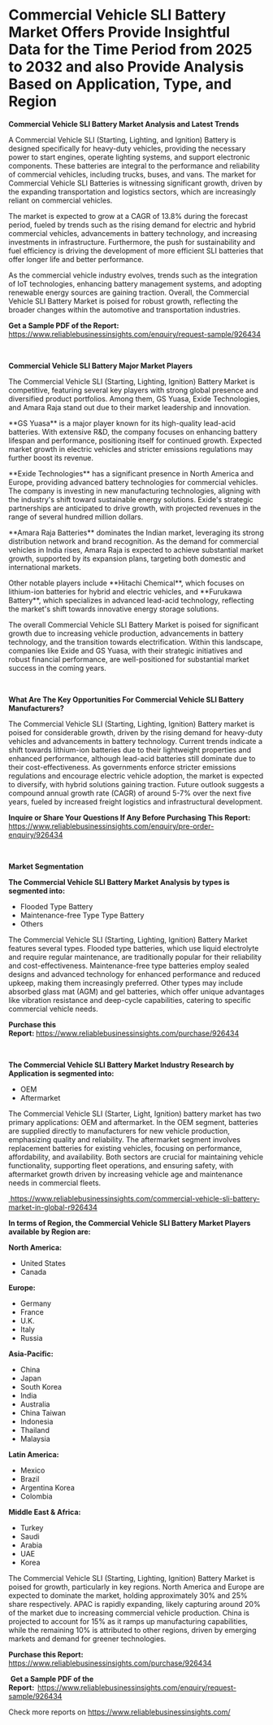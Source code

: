 <p><h1>Commercial Vehicle SLI Battery Market Offers Provide Insightful Data for the Time Period from 2025 to 2032 and also Provide Analysis Based on Application, Type, and Region</h1></p><p><strong>Commercial Vehicle SLI Battery Market Analysis and Latest Trends</strong></p>
<p><p>A Commercial Vehicle SLI (Starting, Lighting, and Ignition) Battery is designed specifically for heavy-duty vehicles, providing the necessary power to start engines, operate lighting systems, and support electronic components. These batteries are integral to the performance and reliability of commercial vehicles, including trucks, buses, and vans. The market for Commercial Vehicle SLI Batteries is witnessing significant growth, driven by the expanding transportation and logistics sectors, which are increasingly reliant on commercial vehicles.</p><p>The market is expected to grow at a CAGR of 13.8% during the forecast period, fueled by trends such as the rising demand for electric and hybrid commercial vehicles, advancements in battery technology, and increasing investments in infrastructure. Furthermore, the push for sustainability and fuel efficiency is driving the development of more efficient SLI batteries that offer longer life and better performance.</p><p>As the commercial vehicle industry evolves, trends such as the integration of IoT technologies, enhancing battery management systems, and adopting renewable energy sources are gaining traction. Overall, the Commercial Vehicle SLI Battery Market is poised for robust growth, reflecting the broader changes within the automotive and transportation industries.</p></p>
<p><strong>Get a Sample PDF of the Report:&nbsp;</strong> <a href="https://www.reliablebusinessinsights.com/enquiry/request-sample/926434?utm_campaign=3050&utm_medium=2&utm_source=Github&utm_content=ia&utm_term=24032025&utm_id=commercial-vehicle-sli-battery">https://www.reliablebusinessinsights.com/enquiry/request-sample/926434</a></p>
<p>&nbsp;</p>
<p><strong>Commercial Vehicle SLI Battery Major Market Players</strong></p>
<p><p>The Commercial Vehicle SLI (Starting, Lighting, Ignition) Battery Market is competitive, featuring several key players with strong global presence and diversified product portfolios. Among them, GS Yuasa, Exide Technologies, and Amara Raja stand out due to their market leadership and innovation.</p><p>**GS Yuasa** is a major player known for its high-quality lead-acid batteries. With extensive R&D, the company focuses on enhancing battery lifespan and performance, positioning itself for continued growth. Expected market growth in electric vehicles and stricter emissions regulations may further boost its revenue.</p><p>**Exide Technologies** has a significant presence in North America and Europe, providing advanced battery technologies for commercial vehicles. The company is investing in new manufacturing technologies, aligning with the industry's shift toward sustainable energy solutions. Exide's strategic partnerships are anticipated to drive growth, with projected revenues in the range of several hundred million dollars.</p><p>**Amara Raja Batteries** dominates the Indian market, leveraging its strong distribution network and brand recognition. As the demand for commercial vehicles in India rises, Amara Raja is expected to achieve substantial market growth, supported by its expansion plans, targeting both domestic and international markets.</p><p>Other notable players include **Hitachi Chemical**, which focuses on lithium-ion batteries for hybrid and electric vehicles, and **Furukawa Battery**, which specializes in advanced lead-acid technology, reflecting the market's shift towards innovative energy storage solutions. </p><p>The overall Commercial Vehicle SLI Battery Market is poised for significant growth due to increasing vehicle production, advancements in battery technology, and the transition towards electrification. Within this landscape, companies like Exide and GS Yuasa, with their strategic initiatives and robust financial performance, are well-positioned for substantial market success in the coming years.</p></p>
<p>&nbsp;</p>
<p><strong>What Are The Key Opportunities For Commercial Vehicle SLI Battery Manufacturers?</strong></p>
<p><p>The Commercial Vehicle SLI (Starting, Lighting, Ignition) Battery market is poised for considerable growth, driven by the rising demand for heavy-duty vehicles and advancements in battery technology. Current trends indicate a shift towards lithium-ion batteries due to their lightweight properties and enhanced performance, although lead-acid batteries still dominate due to their cost-effectiveness. As governments enforce stricter emissions regulations and encourage electric vehicle adoption, the market is expected to diversify, with hybrid solutions gaining traction. Future outlook suggests a compound annual growth rate (CAGR) of around 5-7% over the next five years, fueled by increased freight logistics and infrastructural development.</p></p>
<p><strong>Inquire or Share Your Questions If Any Before Purchasing This Report:</strong> <a href="https://www.reliablebusinessinsights.com/enquiry/pre-order-enquiry/926434?utm_campaign=3050&utm_medium=2&utm_source=Github&utm_content=ia&utm_term=24032025&utm_id=commercial-vehicle-sli-battery">https://www.reliablebusinessinsights.com/enquiry/pre-order-enquiry/926434</a></p>
<p>&nbsp;</p>
<p><strong>Market Segmentation</strong></p>
<p><strong>The Commercial Vehicle SLI Battery Market Analysis by types is segmented into:</strong></p>
<p><ul><li>Flooded Type Battery</li><li>Maintenance-free Type Type Battery</li><li>Others</li></ul></p>
<p><p>The Commercial Vehicle SLI (Starting, Lighting, Ignition) Battery Market features several types. Flooded type batteries, which use liquid electrolyte and require regular maintenance, are traditionally popular for their reliability and cost-effectiveness. Maintenance-free type batteries employ sealed designs and advanced technology for enhanced performance and reduced upkeep, making them increasingly preferred. Other types may include absorbed glass mat (AGM) and gel batteries, which offer unique advantages like vibration resistance and deep-cycle capabilities, catering to specific commercial vehicle needs.</p></p>
<p><strong>Purchase this Report:&nbsp;</strong><a href="https://www.reliablebusinessinsights.com/purchase/926434?utm_campaign=3050&utm_medium=2&utm_source=Github&utm_content=ia&utm_term=24032025&utm_id=commercial-vehicle-sli-battery">https://www.reliablebusinessinsights.com/purchase/926434</a></p>
<p>&nbsp;</p>
<p><strong>The Commercial Vehicle SLI Battery Market Industry Research by Application is segmented into:</strong></p>
<p><ul><li>OEM</li><li>Aftermarket</li></ul></p>
<p><p>The Commercial Vehicle SLI (Starter, Light, Ignition) battery market has two primary applications: OEM and aftermarket. In the OEM segment, batteries are supplied directly to manufacturers for new vehicle production, emphasizing quality and reliability. The aftermarket segment involves replacement batteries for existing vehicles, focusing on performance, affordability, and availability. Both sectors are crucial for maintaining vehicle functionality, supporting fleet operations, and ensuring safety, with aftermarket growth driven by increasing vehicle age and maintenance needs in commercial fleets.</p></p>
<p><a href="https://www.reliablebusinessinsights.com/commercial-vehicle-sli-battery-market-in-global-r926434?utm_campaign=3050&utm_medium=2&utm_source=Github&utm_content=ia&utm_term=24032025&utm_id=commercial-vehicle-sli-battery">&nbsp;https://www.reliablebusinessinsights.com/commercial-vehicle-sli-battery-market-in-global-r926434</a></p>
<p><strong>In terms of Region, the Commercial Vehicle SLI Battery Market Players available by Region are:</strong></p>
<p>
    <p> <strong> North America: </strong>
        <ul>
            <li>United States</li>
            <li>Canada</li>
        </ul>
        </p> 
    <p> <strong> Europe: </strong>
        <ul>
            <li>Germany</li>
            <li>France</li>
            <li>U.K.</li>
            <li>Italy</li>
            <li>Russia</li>
        </ul>
        </p> 
    <p> <strong> Asia-Pacific: </strong>
        <ul>
            <li>China</li>
            <li>Japan</li>
            <li>South Korea</li>
            <li>India</li>
            <li>Australia</li>
            <li>China Taiwan</li>
            <li>Indonesia</li>
            <li>Thailand</li>
            <li>Malaysia</li>
        </ul>
        </p> 
    <p> <strong> Latin America: </strong>
        <ul>
            <li>Mexico</li>
            <li>Brazil</li>
            <li>Argentina Korea</li>
            <li>Colombia</li>
        </ul>
        </p> 
    <p> <strong> Middle East & Africa: </strong>
        <ul>
            <li>Turkey</li>
            <li>Saudi</li>
            <li>Arabia</li>
            <li>UAE</li>
            <li>Korea</li>
        </ul>
    </p>
    </p>
<p><p>The Commercial Vehicle SLI (Starting, Lighting, Ignition) Battery Market is poised for growth, particularly in key regions. North America and Europe are expected to dominate the market, holding approximately 30% and 25% share respectively. APAC is rapidly expanding, likely capturing around 20% of the market due to increasing commercial vehicle production. China is projected to account for 15% as it ramps up manufacturing capabilities, while the remaining 10% is attributed to other regions, driven by emerging markets and demand for greener technologies.</p></p>
<p><strong>Purchase this Report: </strong><a href="https://www.reliablebusinessinsights.com/purchase/926434?utm_campaign=3050&utm_medium=2&utm_source=Github&utm_content=ia&utm_term=24032025&utm_id=commercial-vehicle-sli-battery">https://www.reliablebusinessinsights.com/purchase/926434</a></p>
<p>&nbsp;<strong>Get a Sample PDF of the Report:&nbsp;&nbsp;</strong><a href="https://www.reliablebusinessinsights.com/enquiry/request-sample/926434?utm_campaign=3050&utm_medium=2&utm_source=Github&utm_content=ia&utm_term=24032025&utm_id=commercial-vehicle-sli-battery">https://www.reliablebusinessinsights.com/enquiry/request-sample/926434</a></p>
<p><strong></strong></p>
<p>Check more reports on <a href="https://www.reliablebusinessinsights.com/?utm_campaign=3050&utm_medium=2&utm_source=Github&utm_content=ia&utm_term=24032025&utm_id=commercial-vehicle-sli-battery">https://www.reliablebusinessinsights.com/</a></p>